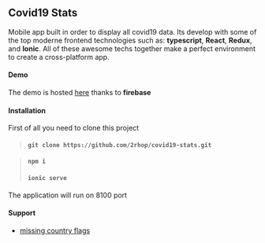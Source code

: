 ## Covid19 Stats
Mobile app built in order to display all covid19 data. Its develop with some of the top moderne frontend technologies such as: **typescript**, **React**, **Redux**, and **Ionic**. All of these awesome techs together make a perfect environment to create a cross-platform app.  

#### Demo
The demo is hosted [here](https://cov19-stats.firebaseapp.com/home) thanks to **firebase**

#### Installation

First of all you need to clone this project

> #### `git clone https://github.com/2rhop/covid19-stats.git`

> #### `npm i`
> #### `ionic serve`

 The application will run on 8100 port


#### Support
- [missing country flags](https://github.com/2rhop/covid19-stats/issues/1)
